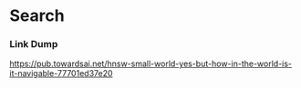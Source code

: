 # Search


### Link Dump
https://pub.towardsai.net/hnsw-small-world-yes-but-how-in-the-world-is-it-navigable-77701ed37e20